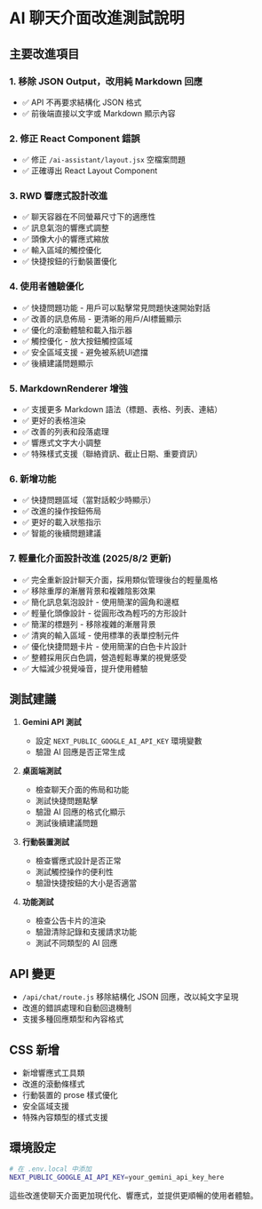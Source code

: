 # AI 聊天介面改進測試說明

## 主要改進項目

### 1. 移除 JSON Output，改用純 Markdown 回應
- ✅ API 不再要求結構化 JSON 格式
- ✅ 前後端直接以文字或 Markdown 顯示內容

### 2. 修正 React Component 錯誤
- ✅ 修正 `/ai-assistant/layout.jsx` 空檔案問題
- ✅ 正確導出 React Layout Component

### 3. RWD 響應式設計改進
- ✅ 聊天容器在不同螢幕尺寸下的適應性
- ✅ 訊息氣泡的響應式調整
- ✅ 頭像大小的響應式縮放
- ✅ 輸入區域的觸控優化
- ✅ 快捷按鈕的行動裝置優化

### 4. 使用者體驗優化
- ✅ 快捷問題功能 - 用戶可以點擊常見問題快速開始對話
- ✅ 改善的訊息佈局 - 更清晰的用戶/AI標籤顯示
- ✅ 優化的滾動體驗和載入指示器
- ✅ 觸控優化 - 放大按鈕觸控區域
- ✅ 安全區域支援 - 避免被系統UI遮擋
- ✅ 後續建議問題顯示

### 5. MarkdownRenderer 增強
- ✅ 支援更多 Markdown 語法（標題、表格、列表、連結）
- ✅ 更好的表格渲染
- ✅ 改善的列表和段落處理
- ✅ 響應式文字大小調整
- ✅ 特殊樣式支援（聯絡資訊、截止日期、重要資訊）

### 6. 新增功能
- ✅ 快捷問題區域（當對話較少時顯示）
- ✅ 改進的操作按鈕佈局
- ✅ 更好的載入狀態指示
- ✅ 智能的後續問題建議

### 7. 輕量化介面設計改進 (2025/8/2 更新)
- ✅ 完全重新設計聊天介面，採用類似管理後台的輕量風格
- ✅ 移除重厚的漸層背景和複雜陰影效果
- ✅ 簡化訊息氣泡設計 - 使用簡潔的圓角和邊框
- ✅ 輕量化頭像設計 - 從圓形改為輕巧的方形設計
- ✅ 簡潔的標題列 - 移除複雜的漸層背景
- ✅ 清爽的輸入區域 - 使用標準的表單控制元件
- ✅ 優化快捷問題卡片 - 使用簡潔的白色卡片設計
- ✅ 整體採用灰白色調，營造輕鬆專業的視覺感受
- ✅ 大幅減少視覺噪音，提升使用體驗

## 測試建議

1. **Gemini API 測試**
   - 設定 `NEXT_PUBLIC_GOOGLE_AI_API_KEY` 環境變數
   - 驗證 AI 回應是否正常生成

2. **桌面端測試**  
   - 檢查聊天介面的佈局和功能
   - 測試快捷問題點擊
   - 驗證 AI 回應的格式化顯示
   - 測試後續建議問題

3. **行動裝置測試**  
   - 檢查響應式設計是否正常
   - 測試觸控操作的便利性
   - 驗證快捷按鈕的大小是否適當

4. **功能測試**
   - 檢查公告卡片的渲染
   - 驗證清除記錄和支援請求功能
   - 測試不同類型的 AI 回應

## API 變更
- `/api/chat/route.js` 移除結構化 JSON 回應，改以純文字呈現
- 改進的錯誤處理和自動回退機制
- 支援多種回應類型和內容格式

## CSS 新增
- 新增響應式工具類
- 改進的滾動條樣式
- 行動裝置的 prose 樣式優化
- 安全區域支援
- 特殊內容類型的樣式支援

## 環境設定
```bash
# 在 .env.local 中添加
NEXT_PUBLIC_GOOGLE_AI_API_KEY=your_gemini_api_key_here
```

這些改進使聊天介面更加現代化、響應式，並提供更順暢的使用者體驗。
